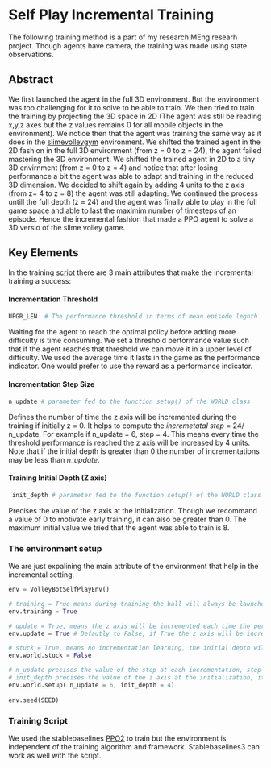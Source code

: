 # Self Play Incremental Training

The following training method is a part of my research MEng researh project. Though agents have camera, the training was made using state observations.

## Abstract

We first launched the agent in the full 3D environment. But the environment was too challenging for it to solve to be able to train.
We then tried to train the training by projecting the 3D space in  2D (The agent was still be reading x,y,z axes but the z values remains 0 for all mobile objects in the environment). We notice then that the agent was training the same way as it does in the [slimevolleygym](https://github.com/hardmaru/slimevolleygym) environment.
We shifted the trained agent in the 2D fashion in the full 3D environment (from z = 0 to  z = 24), the agent failed mastering the 3D environment.
We shifted the trained agent in 2D to a tiny 3D envirnment (from z = 0 to z = 4) and notice that after losing performance a bit the agent was able to adapt and training in the reduced 3D dimension. 
We decided to shift again by adding 4 units to the z axis (from z= 4 to z = 8) the agent was still adapting. We continued the process untill the full depth (z = 24) and the agent was finally able to play in the full game space and able to last the maximim number of timesteps of an episode. Hence the incremental fashion that made a PPO agent to solve a 3D versio of the slime volley game.

## Key Elements

In the training [script](https://github.com/jbakambana/slimebot-volleyball/blob/main/slimebot-volleyball/controllers/selfplay_training_ppo/selfplay_training_ppo.py) there are 3 main attributes that make the incremental training a success:
#### Incrementation Threshold
```python
UPGR_LEN  # The performance threshold in terms of mean episode legnth
```
Waiting for the agent to reach the optimal policy before adding more difficulty is time consuming. We set a threshold performance value such that if the agent reaches that threshold we can move it in a upper level of difficulty. We used the average time it lasts in the game as the performance indicator. One would prefer to use the reward as a performance indicator.
#### Incrementation Step Size
```python
n_update # parameter fed to the function setup() of the WORLD class
```
Defines the number of time the z axis will be incremented during the training if initially z = 0. It helps to compute the *incremetatal step* = 24/ n_update. For example if n_update = 6, step  = 4. This means every time the threshold performance is reached the z axis will be increased by 4 units. Note that if the initial depth is greater than 0 the number of incrementations may be less than *n_update*.
#### Training Initial Depth (Z axis)
```python
 init_depth # parameter fed to the function setup() of the WORLD class
```
Precises the value of the z axis at the initialization. Though we recommand a value of 0 to motivate early training, it can also be greater than 0. The maximum initial value we tried that the agent was able to train is 8.

### The environment setup

We are just expalining the main attribute of the environment that help in the incremental setting.

```python
env = VolleyBotSelfPlayEnv()

# training = True means during training the ball will always be launched on the learning, this speeds up the training time
env.training = True 

# update = True, means the z axis will be incremented each time the performance threshold is reached during evaluation
env.update = True # Defautly to False, if True the z axis will be incremented each time the performance threshold is

# stuck = True, means no incrementation learning, the initial depth will stay fixed during the whole training
env.world.stuck = False 

# n_update precises the value of the step at each incrementation, step = 24/n_update
# init_depth precises the value of the z axis at the initialization, it's not oblige to start with 0
env.world.setup( n_update = 6, init_depth = 4) 
                                              
env.seed(SEED)
```

### Training Script

We used the stablebaselines [PPO2](https://github.com/hill-a/stable-baselines/blob/master/stable_baselines/ppo2/ppo2.py) to train but the environment is independent of the training algorithm and framework. Stablebaselines3 can work as well with the script.


